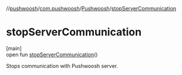 //[pushwoosh](../../../index.md)/[com.pushwoosh](../index.md)/[Pushwoosh](index.md)/[stopServerCommunication](stop-server-communication.md)

# stopServerCommunication

[main]\
open fun [stopServerCommunication](stop-server-communication.md)()

Stops communication with Pushwoosh server.
